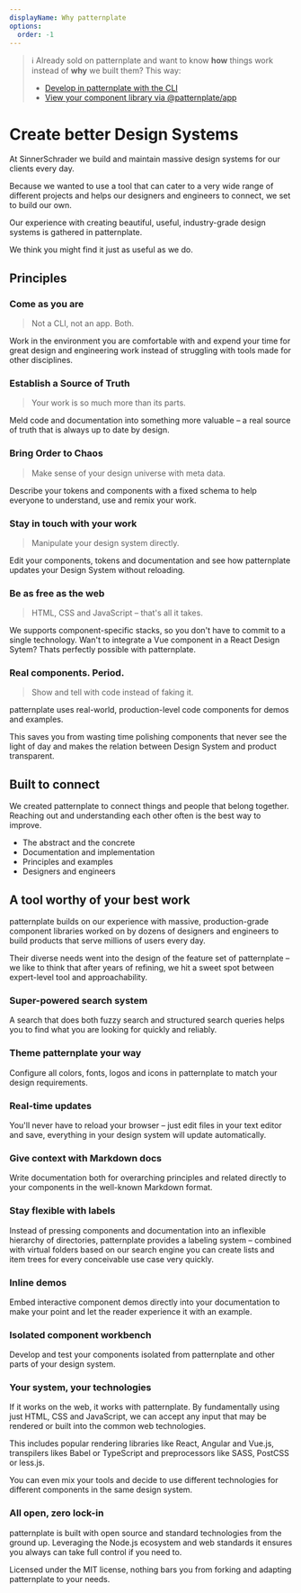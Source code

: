 ```yaml
---
displayName: Why patternplate
options:
  order: -1
---
```


> :information_source: 
> Already sold on patternplate and want to know **how** things work instead of **why** we built them? This way: 
> * [Develop in patternplate with the CLI](./guides/getting-started?guides-enabled=true)
> * [View your component library via @patternplate/app](./guides/getting-started-app?guides-enabled=true)

# Create better Design Systems

At SinnerSchrader we build and maintain massive design systems for our clients every day. 

Because we wanted to use a tool that can cater to a very wide range of different projects
and helps our designers and engineers to connect, we set to build our own.

Our experience with creating beautiful, useful, industry-grade design systems is gathered in patternplate. 

We think you might find it just as useful as we do.


## Principles

### Come as you are

> Not a CLI, not an app. Both.

Work in the environment you are comfortable with and expend your time for great design and engineering work instead of struggling with tools made for other disciplines.

### Establish a Source of Truth

> Your work is so much more than its parts.

Meld code and documentation into something more valuable – a real source of truth that is always up to date by design.

### Bring Order to Chaos

> Make sense of your design universe with meta data.

Describe your tokens and components with a fixed schema to help everyone to understand, use and remix your work.

### Stay in touch with your work

> Manipulate your design system directly.

Edit your components, tokens and documentation and see how patternplate updates your Design System without reloading.

### Be as free as the web

>  HTML, CSS and JavaScript – that's all it takes.

We supports component-specific stacks, so you don't have to commit to a single technology.
Wan't to integrate a Vue component in a React Design Sytem? Thats perfectly possible with patternplate.

### Real components. Period.

> Show and tell with code instead of faking it.

patternplate uses real-world, production-level code components for demos and examples.

This saves you from wasting time polishing components that never see the light of day and makes the relation between Design System and product transparent.


## Built to connect

We created patternplate to connect things and people that belong together. Reaching out and understanding each other often is the best way to improve.

* The abstract and the concrete
* Documentation and implementation
* Principles and examples
* Designers and engineers

## A tool worthy of your best work

patternplate builds on our experience
with massive, production-grade component libraries worked on by dozens of designers and engineers to build products that serve millions of users every day.

Their diverse needs went into the design of the feature set of patternplate – we like to think that after years of refining, we hit a sweet spot between expert-level tool and approachability.

### Super-powered search system

A search that does both fuzzy search and structured search queries helps you 
to find what you are looking for quickly and reliably.

### Theme patternplate your way

Configure all colors, fonts, logos and icons
in patternplate to match your design requirements.

### Real-time updates

You'll never have to reload your browser –
just edit files in your text editor and save, everything in your design system will update automatically.

### Give context with Markdown docs

Write documentation both for overarching principles and related directly to your components in the well-known Markdown format.

### Stay flexible with labels

Instead of pressing components and documentation into an inflexible hierarchy of 
directories, patternplate provides a labeling system – combined with virtual folders
based on our search engine you can create lists and item trees for every conceivable
use case very quickly.

### Inline demos

Embed interactive component demos directly into your documentation to make your point
and let the reader experience it with an example.

### Isolated component workbench

Develop and test your components isolated 
from patternplate and other parts of your
design system.

### Your system, your technologies

If it works on the web, it works with patternplate. By fundamentally using just
HTML, CSS and JavaScript, we can accept any input that may be rendered or built into the common web technologies. 

This includes popular rendering libraries like React, Angular and Vue.js, transpilers likes Babel or TypeScript and preprocessors like SASS, PostCSS or less.js.

You can even mix your tools and decide to use different technologies for different components in the same design system.

### All open, zero lock-in

patternplate is built with open source and standard technologies from the ground up. 
Leveraging the Node.js ecosystem and web standards it ensures you always can take full control if you need to.

Licensed under the MIT license, nothing bars you from forking and adapting patternplate to your needs.



